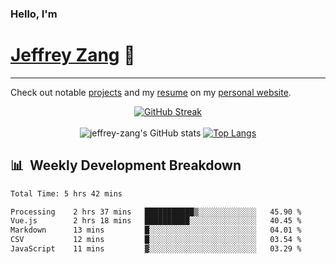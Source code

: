 
### Hello, I'm 
# [Jeffrey Zang](https://www.linkedin.com/in/jeffreyzang/) 🦀

---

Check out notable [projects](https://jeffz.dev/projects) and my [resume](https://jeffz.dev/resume) on my [personal website](https://jeffz.dev/).

<div align = 'center'>

[![GitHub Streak](https://github-readme-streak-stats.herokuapp.com/?user=jeffrey-zang&theme=tokyonight)](https://git.io/streak-stats)
<br></br>
![jeffrey-zang's GitHub stats](https://github-readme-stats.vercel.app/api?username=jeffrey-zang&show_icons=true&theme=tokyonight&hide_rank=true&hide=stars) 
[![Top Langs](https://github-readme-stats.vercel.app/api/top-langs/?username=jeffrey-zang&hide=ShaderLab,HLSL&layout=compact&theme=tokyonight)](https://github.com/anuraghazra/github-readme-stats)

</div>

## 📊 &nbsp;Weekly Development Breakdown
<!--START_SECTION:waka-->

```txt
Total Time: 5 hrs 42 mins

Processing    2 hrs 37 mins   ███████████▒░░░░░░░░░░░░░   45.90 %
Vue.js        2 hrs 18 mins   ██████████░░░░░░░░░░░░░░░   40.45 %
Markdown      13 mins         █░░░░░░░░░░░░░░░░░░░░░░░░   04.01 %
CSV           12 mins         █░░░░░░░░░░░░░░░░░░░░░░░░   03.54 %
JavaScript    11 mins         ▓░░░░░░░░░░░░░░░░░░░░░░░░   03.29 %
```

<!--END_SECTION:waka-->

